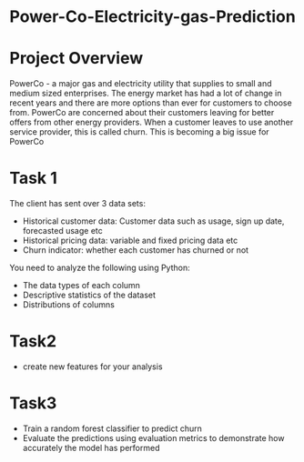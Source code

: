 # Power-Co-Electricity-gas-Prediction
# Project Overview
PowerCo - a major gas and electricity utility that supplies to small and medium sized enterprises.
The energy market has had a lot of change in recent years and there are more options than ever for customers to choose from.
PowerCo are concerned about their customers leaving for better offers from other energy providers. When a customer leaves to use another service provider, this is called churn.
This is becoming a big issue for PowerCo 
# Task 1
The client has sent over 3 data sets:
* Historical customer data: Customer data such as usage, sign up date, forecasted usage etc
* Historical pricing data: variable and fixed pricing data etc
* Churn indicator: whether each customer has churned or not

You need to analyze the following using Python:
* The data types of each column
* Descriptive statistics of the dataset
* Distributions of columns

# Task2
* create new features for your analysis
# Task3
* Train a random forest classifier to predict churn
* Evaluate the predictions using evaluation metrics to demonstrate how accurately the model has 
  performed

